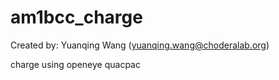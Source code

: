 # am1bcc_charge

Created by: Yuanqing Wang (yuanqing.wang@choderalab.org)

charge using openeye quacpac
